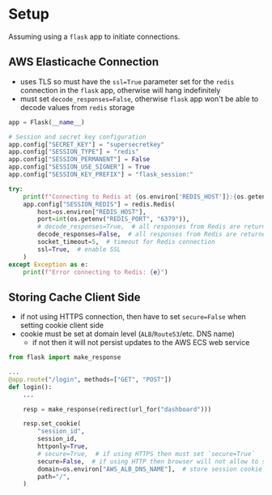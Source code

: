 # Setup

Assuming using a `flask` app to initiate connections.

## AWS Elasticache Connection

* uses TLS so must have the `ssl=True` parameter set for the `redis` connection in the `flask` app, otherwise will hang indefinitely
* must set `decode_responses=False`, otherwise `flask` app won't be able to decode values from `redis` storage

```python
app = Flask(__name__)

# Session and secret key configuration
app.config["SECRET_KEY"] = "supersecretkey"
app.config["SESSION_TYPE"] = "redis"
app.config["SESSION_PERMANENT"] = False
app.config["SESSION_USE_SIGNER"] = True
app.config["SESSION_KEY_PREFIX"] = "flask_session:"

try:
    print(f"Connecting to Redis at {os.environ['REDIS_HOST']}:{os.getenv('REDIS_PORT', "6379")}")
    app.config["SESSION_REDIS"] = redis.Redis(
        host=os.environ["REDIS_HOST"],
        port=int(os.getenv("REDIS_PORT", "6379")),
        # decode_responses=True,  # all responses from Redis are returned as Python strings instead of raw bytes
        decode_responses=False,  # all responses from Redis are returned as raw bytes
        socket_timeout=5,  # timeout for Redis connection
        ssl=True,  # enable SSL
    )
except Exception as e:
    print(f"Error connecting to Redis: {e}")
```

## Storing Cache Client Side

* if not using HTTPS connection, then have to set `secure=False` when setting cookie client side
* cookie must be set at domain level (`ALB`/`Route53`/etc. DNS name)
  * if not then it will not persist updates to the AWS ECS web service

```python
from flask import make_response

...
@app.route("/login", methods=["GET", "POST"])
def login():
    ...

    resp = make_response(redirect(url_for("dashboard")))

    resp.set_cookie(
        "session_id",
        session_id,
        httponly=True,
        # secure=True,  # if using HTTPS then must set `secure=True`
        secure=False,  # if using HTTP then browser will not allow to set secure cookie, must set `secure=False`
        domain=os.environ["AWS_ALB_DNS_NAME"],  # store session cookie at ALB level so persists updates of ECS service
        path="/",
    )
```
